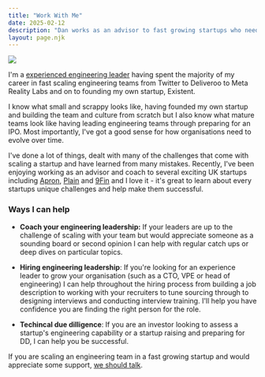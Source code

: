 ```yaml
---
title: "Work With Me"
date: 2025-02-12
description: "Dan works as an advisor to fast growing startups who need help scaling their engineeering team and leadership."
layout: page.njk
---
```


<img src="/img/me.png" class="bio-pic">

I'm a [experienced engineering leader](https://www.linkedin.com/in/dan-webb-04b562/) having spent the majority of my career in fast scaling engineering teams from Twitter to Deliveroo to Meta Reality Labs and on to founding my own startup, Existent. 

I know what small and scrappy looks like, having founded my own startup and building the team and culture from scratch but I also know what mature teams look like having leading engineering teams through preparing for an IPO.  Most importantly, I've got a good sense for how organisations need to evolve over time.  

I've done a lot of things, dealt with many of the challenges that come with scaling a startup and have learned from many mistakes.  Recently, I've been enjoying working as an advisor and coach to several exciting UK startups including [Apron](https://getapron.com/), [Plain](http://plain.com) and [9Fin](https://9fin.com/) and I love it - it's great to learn about every startups unique challenges and help make them successful.  

### Ways I can help

* __Coach your engineering leadership:__ If your leaders are up to the challenge of scaling with your team but would appreciate someone as a sounding board or second opinion I can help with regular catch ups or deep dives on particular topics.

* __Hiring engineering leadership__: If you're looking for an experience leader to grow your organisation (such as a CTO, VPE or head of engineering) I can help throughout the hiring process from building a job description to working with your recruiters to tune sourcing through to designing interviews and conducting interview training.  I'll help you have confidence you are finding the right person for the role.

* __Techincal due dilligence__: If you are an investor looking to assess a startup's engineering capability or a startup raising and preparing for DD, I can help you be successful.

If you are scaling an engineering team in a fast growing startup and would appreciate some support, [we should talk](mailto:dan@danwebb.net).

